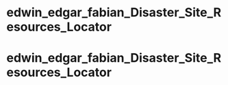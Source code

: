 # edwin_edgar_fabian_Disaster_Site_Resources_Locator
# edwin_edgar_fabian_Disaster_Site_Resources_Locator
